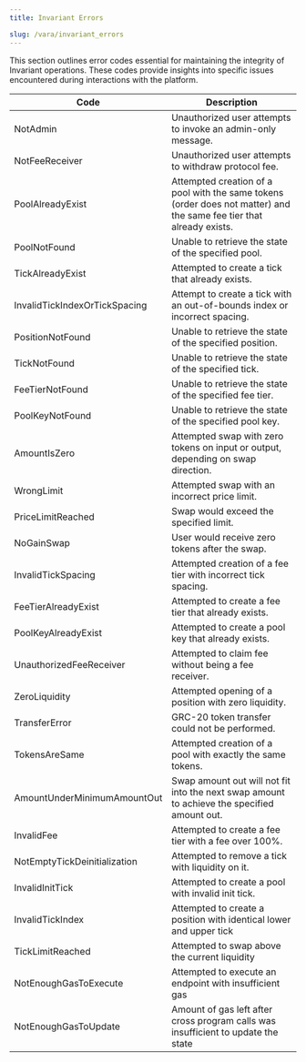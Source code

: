 ```yaml
---
title: Invariant Errors

slug: /vara/invariant_errors
---
```


This section outlines error codes essential for maintaining the integrity of Invariant operations. These codes provide insights into specific issues encountered during interactions with the platform.

| Code                          | Description                                                                                                          |
| ----------------------------- | -------------------------------------------------------------------------------------------------------------------- |
| NotAdmin                      | Unauthorized user attempts to invoke an admin-only message.                                                          |
| NotFeeReceiver                | Unauthorized user attempts to withdraw protocol fee.                                                                 |
| PoolAlreadyExist              | Attempted creation of a pool with the same tokens (order does not matter) and the same fee tier that already exists. |
| PoolNotFound                  | Unable to retrieve the state of the specified pool.                                                                  |
| TickAlreadyExist              | Attempted to create a tick that already exists.                                                                      |
| InvalidTickIndexOrTickSpacing | Attempt to create a tick with an out-of-bounds index or incorrect spacing.                                           |
| PositionNotFound              | Unable to retrieve the state of the specified position.                                                              |
| TickNotFound                  | Unable to retrieve the state of the specified tick.                                                                  |
| FeeTierNotFound               | Unable to retrieve the state of the specified fee tier.                                                              |
| PoolKeyNotFound               | Unable to retrieve the state of the specified pool key.                                                              |
| AmountIsZero                  | Attempted swap with zero tokens on input or output, depending on swap direction.                                     |
| WrongLimit                    | Attempted swap with an incorrect price limit.                                                                        |
| PriceLimitReached             | Swap would exceed the specified limit.                                                                               |
| NoGainSwap                    | User would receive zero tokens after the swap.                                                                       |
| InvalidTickSpacing            | Attempted creation of a fee tier with incorrect tick spacing.                                                        |
| FeeTierAlreadyExist           | Attempted to create a fee tier that already exists.                                                                  |
| PoolKeyAlreadyExist           | Attempted to create a pool key that already exists.                                                                  |
| UnauthorizedFeeReceiver       | Attempted to claim fee without being a fee receiver.                                                                 |
| ZeroLiquidity                 | Attempted opening of a position with zero liquidity.                                                                 |
| TransferError                 | GRC-20 token transfer could not be performed.                                                                        |
| TokensAreSame                 | Attempted creation of a pool with exactly the same tokens.                                                           |
| AmountUnderMinimumAmountOut   | Swap amount out will not fit into the next swap amount to achieve the specified amount out.                          |
| InvalidFee                    | Attempted to create a fee tier with a fee over 100%.                                                                 |
| NotEmptyTickDeinitialization  | Attempted to remove a tick with liquidity on it.                                                                     |
| InvalidInitTick               | Attempted to create a pool with invalid init tick.                                                                   |
| InvalidTickIndex              | Attempted to create a position with identical lower and upper tick                                                   |
| TickLimitReached              | Attempted to swap above the current liquidity                                                                        |
| NotEnoughGasToExecute         | Attempted to execute an endpoint with insufficient gas                                                               |
| NotEnoughGasToUpdate          | Amount of gas left after cross program calls was insufficient to update the state                                    |

